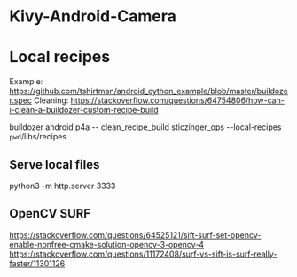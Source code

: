 # Kivy-Android-Camera

# Local recipes

Example: https://github.com/tshirtman/android_cython_example/blob/master/buildozer.spec
Cleaning: https://stackoverflow.com/questions/64754806/how-can-i-clean-a-buildozer-custom-recipe-build

buildozer android p4a -- clean_recipe_build sticzinger_ops --local-recipes `pwd`/libs/recipes


## Serve local files
python3 -m http.server 3333

## OpenCV SURF
https://stackoverflow.com/questions/64525121/sift-surf-set-opencv-enable-nonfree-cmake-solution-opencv-3-opencv-4
https://stackoverflow.com/questions/11172408/surf-vs-sift-is-surf-really-faster/11301126